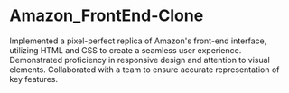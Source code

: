 # Amazon_FrontEnd-Clone

Implemented a pixel-perfect replica of Amazon's front-end interface, utilizing HTML and CSS to create a seamless user experience. Demonstrated proficiency in responsive design and attention to visual elements. Collaborated with a team to ensure accurate representation of key features.
